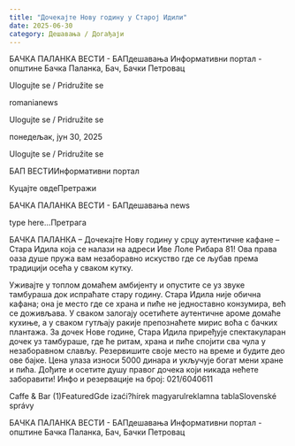 ```yaml
---
title: "Дочекајте Нову годину у Старој Идили"
date: 2025-06-30
category: Дешавања / Догађаји
---
```


БАЧКА ПАЛАНКА ВЕСТИ - БАПдешавања Информативни портал - општине Бачка Паланка, Бач, Бачки Петровац

Ulogujte se / Pridružite se

romanianews

Ulogujte se / Pridružite se

понедељак, јун 30, 2025

Ulogujte se / Pridružite se

БАП ВЕСТИИнформативни портал

Куцајте овдеПретражи

БАЧКА ПАЛАНКА ВЕСТИ - БАПдешавања news

type here...Претрага

БАЧКА ПАЛАНКА – Дочекајте Нову годину у срцу аутентичне кафане – Стара Идила која се налази на адреси Иве Лоле Рибара 81! Ова права оаза душе пружа вам незаборавно искуство где се љубав према традицији осећа у сваком кутку.

Уживајте у топлом домаћем амбијенту и опустите се уз звуке тамбураша док испраћате стару годину. Стара Идила није обична кафана; она је место где се храна и пиће не једноставно конзумира, већ се доживљава. У сваком залогају осетићете аутентичне ароме домаће кухиње, а у сваком гутљају ракије препознаћете мирис воћа с бачких плантажа.
За дочек Нове године, Стара Идила приређује спектакуларан дочек уз тамбураше, где ће ритам, храна и пиће спојити сва чула у незаборавном слављу. Резервишите своје место на време и будите део ове бајке. Цена улаза износи 5000 динара и укључује богат мени хране и пића.
Дођите и осетите душу правог дочека који никада нећете заборавити!
Инфо и резервације на број: 021/6040611

Caffe & Bar (1)FeaturedGde izaći?hírek magyarulreklamna tablaSlovenské správy

БАЧКА ПАЛАНКА ВЕСТИ - БАПдешавања Информативни портал - општине Бачка Паланка, Бач, Бачки Петровац
